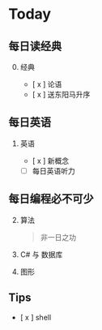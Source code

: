 # Today

## 每日读经典

0. 经典

   - [ x ] 论语
   - [ x ] 送东阳马升序

## 每日英语

1. 英语

   - [ x ] 新概念
   - [ ] 每日英语听力

## 每日编程必不可少

2. 算法

   > 非一日之功

3. C# 与 数据库

4. 图形

## Tips

- [ x ] shell

